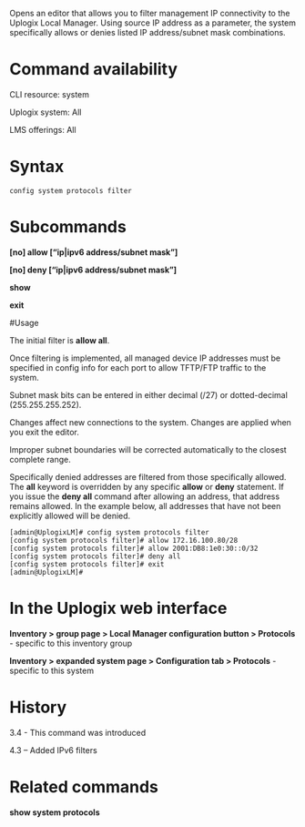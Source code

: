 <!-- 5.4 -->

Opens an editor that allows you to filter management IP connectivity to the Uplogix Local Manager. Using source IP address as a parameter, the system specifically allows or denies listed IP address/subnet mask combinations. 

# Command availability 

CLI resource: system

Uplogix system: All

LMS offerings: All

# Syntax 

```
config system protocols filter
```

# Subcommands 

**[no] allow [“ip|ipv6 address/subnet mask”]**

**[no] deny [“ip|ipv6 address/subnet mask”]**

**show**

**exit**

#Usage 

The initial filter is **allow all**.

Once filtering is implemented, all managed device IP addresses must be specified in config info for each port to allow TFTP/FTP traffic to the system.

Subnet mask bits can be entered in either decimal (/27) or dotted-decimal (255.255.255.252).

Changes affect new connections to the system. Changes are applied when you exit the editor.

Improper subnet boundaries will be corrected automatically to the closest complete range.

Specifically denied addresses are filtered from those specifically allowed. The **all** keyword is overridden by any specific **allow** or **deny** statement. If you issue the **deny all** command after allowing an address, that address remains allowed. In the example below, all addresses that have not been explicitly allowed will be denied. 

```
[admin@UplogixLM]# config system protocols filter
[config system protocols filter]# allow 172.16.100.80/28
[config system protocols filter]# allow 2001:DB8:1e0:30::0/32
[config system protocols filter]# deny all
[config system protocols filter]# exit
[admin@UplogixLM]#
```

# In the Uplogix web interface

**Inventory > group page > Local Manager configuration button > Protocols** - specific to this inventory group

**Inventory > expanded system page > Configuration tab > Protocols** - specific to this system

# History 

3.4 - This command was introduced

4.3 – Added IPv6 filters

# Related commands 

**show system protocols**
